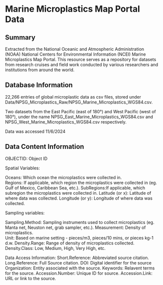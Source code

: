 # Marine Microplastics Map Portal Data


## Summary
Extracted from the National Oceanic and Atmospheric Administration (NOAA) National Centers for Environmental Information (NCEI) Marine Microplastics Map Portal. This resource serves as a repository for datasets from research cruises and field work conducted by various researchers and institutions from around the world.


## Database Information
22,266 entries of global microplastic data as csv files, stored under Data/NPSG_Microplastics_Raw/NPSG_Marine_Microplastics_WGS84.csv.

Two datasets from the East Pacific (east of 180°) and West Pacific (west of 180°), under the name NPSG_East_Marine_Microplastics_WGS84.csv and NPSG_West_Marine_Microplastics_WGS84.csv respectively.

Data was accessed 11/6/2024

## Data Content Information

OBJECTID: Object ID

Spatial Variables:

Oceans: Which ocean the microplastics were collected in.          
Regions: If applicable, which region the microplastics were collected in (eg. Gulf of Mexico, Caribbean Sea, etc.).
SubRegions:If applicable, which subregion the microplastics were collected in.
Latitude (or x): Latitude of where data was collected.
Longitude (or y): Longitude of where data was collected.

Sampling variables:

Sampling.Method: Sampling instruments used to collect microplastics (eg. Manta net, Neuston net, grab sampler, etc.).
Measurement: Density of microplastics.    
Unit: Based on marine setting - pieces/m3, pieces/10 mins, or pieces kg-1 d.w.
Density.Range: Range of density of microplastics collected.
Density.Class: Low, Medium, High, Very High, etc.

Data Access Information:
Short.Reference: Abbreviated source citation.
Long.Reference: Full Source citation.
DOI: Digital identifier for the source    Organization: Entity associated with the source.
Keywords: Relavent terms for the source.  Accession.Number: Unique ID for source.
Accession.Link: URL or link to the source. 

